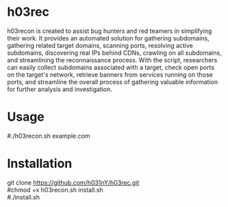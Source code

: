 # h03rec
h03recon is created to assist bug hunters and red teamers in simplifying their work. It provides an automated solution for gathering subdomains, gathering related target domains, scanning ports, resolving active subdomains, discovering real IPs behind CDNs, crawling on all subdomains, and streamlining the reconnaissance process. With the script, researchers can easily collect subdomains associated with a target, check open ports on the target's network, retrieve banners from services running on those ports, and streamline the overall process of gathering valuable information for further analysis and investigation. 

# Usage
#./h03recon.sh example.com

# Installation
git clone https://github.com/h031nY/h03rec.git  
#chmod +x h03recon.sh install.sh  
#./install.sh


